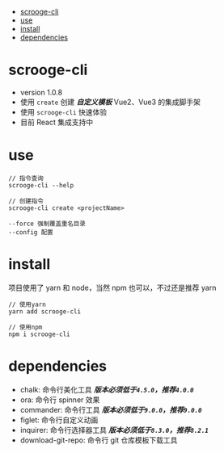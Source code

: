 - [scrooge-cli](#scrooge-cli)
- [use](#use)
- [install](#install)
- [dependencies](#dependencies)

# scrooge-cli

- version 1.0.8
- 使用 `create` 创建 **_自定义模板_** Vue2、Vue3 的集成脚手架
- 使用 `scrooge-cli` 快速体验
- 目前 React 集成支持中

# use

```
// 指令查询
scrooge-cli --help

// 创建指令
scrooge-cli create <projectName>

--force 强制覆盖重名目录
--config 配置
```

# install

项目使用了 yarn 和 node，当然 npm 也可以，不过还是推荐 yarn

```
// 使用yarn
yarn add scrooge-cli

// 使用npm
npm i scrooge-cli
```

# dependencies

- chalk: 命令行美化工具 **_版本必须低于`4.5.0`，推荐`4.0.0`_**
- ora: 命令行 spinner 效果
- commander: 命令行工具 **_版本必须低于`9.0.0`，推荐`9.0.0`_**
- figlet: 命令行自定义动画
- inquirer: 命令行选择器工具 **_版本必须低于`8.3.0`，推荐`8.2.1`_**
- download-git-repo: 命令行 git 仓库模板下载工具
